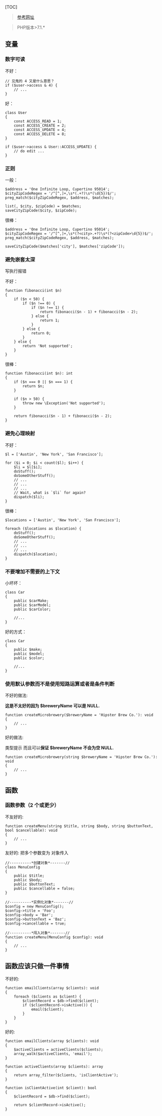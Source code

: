 [TOC]

> [参考网址]( https://laravel-china.org/topics/7774/the-conciseness-of-the-php-code-php-clean-code)

> PHP版本>7.1.*


## 变量

### 数字可读

不好：
```
// 见鬼的 4 又是什么意思？
if ($user->access & 4) {
    // ...
}
```
好：
```
class User
{
    const ACCESS_READ = 1;
    const ACCESS_CREATE = 2;
    const ACCESS_UPDATE = 4;
    const ACCESS_DELETE = 8;
}

if ($user->access & User::ACCESS_UPDATE) {
    // do edit ...
}
```

### 正则
一般：
```
$address = 'One Infinite Loop, Cupertino 95014';
$cityZipCodeRegex = '/^[^,]+,\s*(.+?)\s*(\d{5})$/';
preg_match($cityZipCodeRegex, $address, $matches);

list(, $city, $zipCode) = $matches;
saveCityZipCode($city, $zipCode);
```
很棒：

```
$address = 'One Infinite Loop, Cupertino 95014';
$cityZipCodeRegex = '/^[^,]+,\s*(?<city>.+?)\s*(?<zipCode>\d{5})$/';
preg_match($cityZipCodeRegex, $address, $matches);

saveCityZipCode($matches['city'], $matches['zipCode']);
```

### 避免嵌套太深
写执行报错

不好：
```
function fibonacci(int $n)
{
    if ($n < 50) {
        if ($n !== 0) {
            if ($n !== 1) {
                return fibonacci($n - 1) + fibonacci($n - 2);
            } else {
                return 1;
            }
        } else {
            return 0;
        }
    } else {
        return 'Not supported';
    }
}
```
很棒：
```
function fibonacci(int $n): int
{
    if ($n === 0 || $n === 1) {
        return $n;
    }

    if ($n > 50) {
        throw new \Exception('Not supported');
    }

    return fibonacci($n - 1) + fibonacci($n - 2);
}
```
### 避免心理映射
不好：
```
$l = ['Austin', 'New York', 'San Francisco'];

for ($i = 0; $i < count($l); $i++) {
    $li = $l[$i];
    doStuff();
    doSomeOtherStuff();
    // ...
    // ...
    // ...
    // Wait, what is `$li` for again?
    dispatch($li);
}
```
很棒：

```
$locations = ['Austin', 'New York', 'San Francisco'];

foreach ($locations as $location) {
    doStuff();
    doSomeOtherStuff();
    // ...
    // ...
    // ...
    dispatch($location);
}
```

### 不要增加不需要的上下文
小坏坏：
```
class Car
{
    public $carMake;
    public $carModel;
    public $carColor;

    //...
}
```
好的方式：
```
class Car
{
    public $make;
    public $model;
    public $color;

    //...
}
```

### 使用默认参数而不是使用短路运算或者是条件判断
不好的做法:

**这是不太好的因为 $breweryName 可以是 NULL.**
```
function createMicrobrewery($breweryName = 'Hipster Brew Co.'): void
{
    // ...
}
```
好的做法:

 类型提示 而且可以**保证 $breweryName 不会为空 NULL.**
```
function createMicrobrewery(string $breweryName = 'Hipster Brew Co.'): void
{
    // ...
}
```
## 函数

### 函数参数（2 个或更少）

不友好的:
```
function createMenu(string $title, string $body, string $buttonText, bool $cancellable): void
{
    // ...
}
```
友好的:
把多个参数变为 对象传入

```
//----------*创建对象*-------//
class MenuConfig
{
    public $title;
    public $body;
    public $buttonText;
    public $cancellable = false;
}

//----------*实例化对象*-------//
$config = new MenuConfig();
$config->title = 'Foo';
$config->body = 'Bar';
$config->buttonText = 'Baz';
$config->cancellable = true;

//----------*闯入对象*-------//
function createMenu(MenuConfig $config): void
{
    // ...
}
```

## 函数应该只做一件事情


不好的:
```
function emailClients(array $clients): void
{
    foreach ($clients as $client) {
        $clientRecord = $db->find($client);
        if ($clientRecord->isActive()) {
            email($client);
        }
    }
}
```

好的:
```
function emailClients(array $clients): void
{
    $activeClients = activeClients($clients);
    array_walk($activeClients, 'email');
}

function activeClients(array $clients): array
{
    return array_filter($clients, 'isClientActive');
}

function isClientActive(int $client): bool
{
    $clientRecord = $db->find($client);

    return $clientRecord->isActive();
}
```